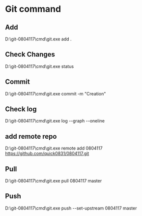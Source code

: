 # Git command

## Add
D:\git-0804117\cmd\git.exe add .

## Check Changes
D:\git-0804117\cmd\git.exe status

## Commit
D:\git-0804117\cmd\git.exe commit -m "Creation"

## Check log
D:\git-0804117\cmd\git.exe log --graph --oneline

## add remote repo
D:\git-0804117\cmd\git.exe remote add 0804117 https://github.com/quick0831/0804117.git

## Pull
D:\git-0804117\cmd\git.exe pull 0804117 master

## Push
D:\git-0804117\cmd\git.exe push --set-upstream 0804117 master
